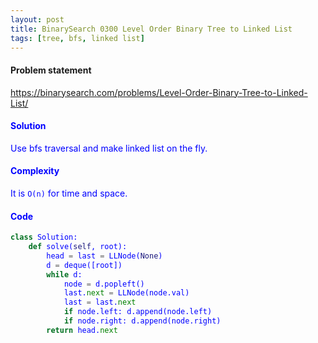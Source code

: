 ```yaml
---
layout: post
title: BinarySearch 0300 Level Order Binary Tree to Linked List
tags: [tree, bfs, linked list]
---
```


#### Problem statement

<a href="https://binarysearch.com/problems/Level-Order-Binary-Tree-to-Linked-List/"> <font color = blue>https://binarysearch.com/problems/Level-Order-Binary-Tree-to-Linked-List/

#### Solution
Use bfs traversal and make linked list on the fly.

#### Complexity
It is `O(n)` for time and space.

#### Code
```python
class Solution:
    def solve(self, root):
        head = last = LLNode(None)
        d = deque([root])
        while d:
            node = d.popleft()
            last.next = LLNode(node.val)
            last = last.next
            if node.left: d.append(node.left)
            if node.right: d.append(node.right)
        return head.next
```
